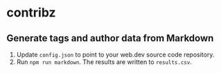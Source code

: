# contribz

## Generate tags and author data from Markdown

1. Update `config.json` to point to your web.dev source code repository.
1. Run `npm run markdown`. The results are written to `results.csv`.
